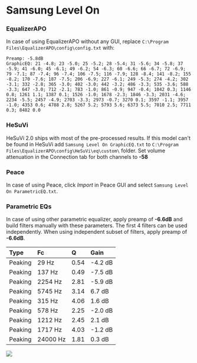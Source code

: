 # Samsung Level On

### EqualizerAPO
In case of using EqualizerAPO without any GUI, replace `C:\Program Files\EqualizerAPO\config\config.txt`
with:
```
Preamp: -5.8dB
GraphicEQ: 21 -4.8; 23 -5.0; 25 -5.2; 28 -5.4; 31 -5.6; 34 -5.8; 37 -5.9; 41 -6.0; 45 -6.1; 49 -6.2; 54 -6.3; 60 -6.6; 66 -6.7; 72 -6.9; 79 -7.1; 87 -7.4; 96 -7.4; 106 -7.5; 116 -7.9; 128 -8.4; 141 -8.2; 155 -8.2; 170 -7.6; 187 -7.5; 206 -6.9; 227 -6.1; 249 -5.3; 274 -4.2; 302 -3.1; 332 -2.8; 365 -3.0; 402 -3.0; 442 -3.2; 486 -3.3; 535 -3.6; 588 -3.3; 647 -3.0; 712 -2.1; 783 -1.0; 861 -0.9; 947 -0.4; 1042 0.3; 1146 0.8; 1261 1.1; 1387 0.1; 1526 -1.0; 1678 -2.3; 1846 -3.3; 2031 -4.6; 2234 -5.5; 2457 -4.9; 2703 -3.3; 2973 -0.7; 3270 0.1; 3597 -1.1; 3957 -1.0; 4353 0.6; 4788 2.8; 5267 5.2; 5793 5.6; 6373 5.5; 7010 2.5; 7711 0.3; 8482 0.0
```

### HeSuVi
HeSuVi 2.0 ships with most of the pre-processed results. If this model can't be found in HeSuVi add
`Samsung Level On GraphicEQ.txt` to `C:\Program Files\EqualizerAPO\config\HeSuVi\eq\custom\` folder.
Set volume attenuation in the Connection tab for both channels to **-58**

### Peace
In case of using Peace, click *Import* in Peace GUI and select `Samsung Level On ParametricEQ.txt`.

### Parametric EQs
In case of using other parametric equalizer, apply preamp of **-6.6dB** and build filters manually
with these parameters. The first 4 filters can be used independently.
When using independent subset of filters, apply preamp of **-6.6dB**.

| Type    | Fc       |    Q | Gain    |
|:--------|:---------|:-----|:--------|
| Peaking | 29 Hz    | 0.54 | -4.2 dB |
| Peaking | 137 Hz   | 0.49 | -7.5 dB |
| Peaking | 2254 Hz  | 2.81 | -5.9 dB |
| Peaking | 5745 Hz  | 3.14 | 6.7 dB  |
| Peaking | 315 Hz   | 4.06 | 1.6 dB  |
| Peaking | 578 Hz   | 2.25 | -2.0 dB |
| Peaking | 1212 Hz  | 2.45 | 2.1 dB  |
| Peaking | 1717 Hz  | 4.03 | -1.2 dB |
| Peaking | 24000 Hz | 1.81 | 0.3 dB  |

![](https://raw.githubusercontent.com/jaakkopasanen/AutoEq/master/results/innerfidelity/sbaf-serious/Samsung%20Level%20On/Samsung%20Level%20On.png)